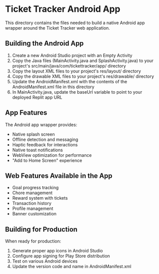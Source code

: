 # Ticket Tracker Android App

This directory contains the files needed to build a native Android app wrapper around the Ticket Tracker web application.

## Building the Android App

1. Create a new Android Studio project with an Empty Activity
2. Copy the Java files (MainActivity.java and SplashActivity.java) to your project's src/main/java/com/tickettracker/app/ directory
3. Copy the layout XML files to your project's res/layout/ directory
4. Copy the drawable XML files to your project's res/drawable/ directory
5. Update the AndroidManifest.xml with the contents of the AndroidManifest.xml file in this directory
6. In MainActivity.java, update the baseUrl variable to point to your deployed Replit app URL

## App Features

The Android app wrapper provides:

- Native splash screen
- Offline detection and messaging
- Haptic feedback for interactions
- Native toast notifications
- WebView optimization for performance
- "Add to Home Screen" experience

## Web Features Available in the App

- Goal progress tracking
- Chore management
- Reward system with tickets
- Transaction history
- Profile management
- Banner customization

## Building for Production

When ready for production:

1. Generate proper app icons in Android Studio
2. Configure app signing for Play Store distribution
3. Test on various Android devices
4. Update the version code and name in AndroidManifest.xml
